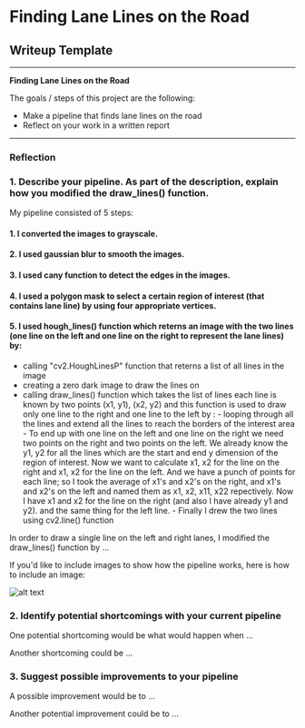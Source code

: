 # **Finding Lane Lines on the Road** 

## Writeup Template

---

**Finding Lane Lines on the Road**

The goals / steps of this project are the following:
* Make a pipeline that finds lane lines on the road
* Reflect on your work in a written report


[//]: # (Image References)

[image1]: ./examples/grayscale.jpg "Grayscale"

---

### Reflection

### 1. Describe your pipeline. As part of the description, explain how you modified the draw_lines() function.

My pipeline consisted of 5 steps:
#### 1. I converted the images to grayscale.
#### 2. I used gaussian blur to smooth the images.
#### 3. I used cany function to detect the edges in the images.
#### 4. I used a polygon mask to select a certain region of interest (that contains lane line) by using four appropriate vertices.
#### 5. I used hough_lines() function which reterns an image with the two lines (one line on the left and one line on the right to represent the lane lines) by:
  * calling "cv2.HoughLinesP" function that reterns a list of all lines in the image
  * creating a zero dark image to draw the lines on
  * calling draw_lines() function which takes the list of lines each line is known by two points (x1, y1), (x2, y2) and this function is used to draw only one line to the right and one line to the left by :
        - looping through all the lines and extend all the lines to reach the borders of the interest area
        - To end up with one line on the left and one line on the right we need two points on the right and two points on the left. We already know the y1, y2 for all the lines which are the start and end y dimension of the region of interest. Now we want to calculate x1, x2 for the line on the right and x1, x2 for the line on the left. And we have a punch of points for each line; so I took the average of x1's and x2's on the right, and x1's and x2's on the left and named them as x1, x2, x11, x22 repectively. Now I have x1 and x2 for the line on the right (and also I have already y1 and y2). and the same thing for the left line.
        - Finally I drew the two lines using cv2.line() function

In order to draw a single line on the left and right lanes, I modified the draw_lines() function by ...

If you'd like to include images to show how the pipeline works, here is how to include an image: 

![alt text][image1]


### 2. Identify potential shortcomings with your current pipeline


One potential shortcoming would be what would happen when ... 

Another shortcoming could be ...


### 3. Suggest possible improvements to your pipeline

A possible improvement would be to ...

Another potential improvement could be to ...
